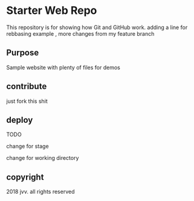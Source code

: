 # Starter Web Repo

This repository is for showing how Git and GitHub work. adding a line for rebbasing example , more changes from my feature branch

## Purpose

Sample website with plenty of files for demos

## contribute

 just fork this shit

## deploy

TODO

change for stage

change for working directory

## copyright

2018 jvv. all rights reserved